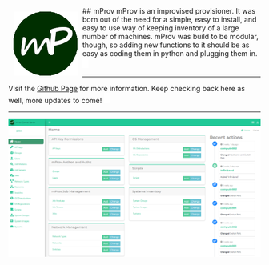 <img align="left" src="assets/images/mProvLogo.png" style="padding: 10px;" />
## mProv
mProv is an improvised provisioner.  It was born out of the need for a simple, easy to install, and easy to use way of keeping inventory of
a large number of machines.  mProv was build to be modular, though, so adding new functions to it should be as easy as coding them in python
and plugging them in.  <img src="assets/images/cursor_blink.gif" />

<hr />

Visit the [Github Page](https://github.com/mprov-ng/) for more information.  Keep checking back here as well, more updates to come! <img src="assets/images/cursor_blink.gif" />

<hr />
<img align="center" src="assets/images/mpcc-ss.png" />